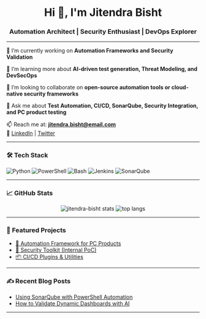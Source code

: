 <h1 align="center">Hi 👋, I'm Jitendra Bisht</h1>
<h3 align="center">Automation Architect | Security Enthusiast | DevOps Explorer</h3>

---

🔭 I’m currently working on **Automation Frameworks and Security Validation**

🌱 I’m learning more about **AI-driven test generation, Threat Modeling, and DevSecOps**

👯 I’m looking to collaborate on **open-source automation tools or cloud-native security frameworks**

💬 Ask me about **Test Automation, CI/CD, SonarQube, Security Integration, and PC product testing**

📫 Reach me at: **jitendra.bisht@email.com**  
🔗 [LinkedIn](https://linkedin.com/in/yourprofile) | [Twitter](https://twitter.com/yourhandle)

---

### 🛠️ Tech Stack
![Python](https://img.shields.io/badge/Python-3670A0?style=for-the-badge&logo=python&logoColor=fff)
![PowerShell](https://img.shields.io/badge/PowerShell-5391FE?style=for-the-badge&logo=powershell&logoColor=white)
![Bash](https://img.shields.io/badge/Bash-121011?style=for-the-badge&logo=gnu-bash&logoColor=white)
![Jenkins](https://img.shields.io/badge/Jenkins-D24939?style=for-the-badge&logo=jenkins&logoColor=white)
![SonarQube](https://img.shields.io/badge/SonarQube-4E9BCD?style=for-the-badge&logo=sonarqube&logoColor=white)

---

### 📈 GitHub Stats
<p align="center">
  <img src="https://github-readme-stats.vercel.app/api?username=jitendra-bisht&show_icons=true&theme=radical" alt="jitendra-bisht stats" />
  <img src="https://github-readme-stats.vercel.app/api/top-langs/?username=jitendra-bisht&layout=compact&theme=radical" alt="top langs" />
</p>

---

### 🔗 Featured Projects
- [🧪 Automation Framework for PC Products](https://github.com/yourrepo)
- [🔐 Security Toolkit (Internal PoC)](https://github.com/yourrepo)
- [📦 CI/CD Plugins & Utilities](https://github.com/yourrepo)

---

### ✍️ Recent Blog Posts
<!-- BLOG-POST-LIST:START -->
- [Using SonarQube with PowerShell Automation](https://yourblog.com)
- [How to Validate Dynamic Dashboards with AI](https://yourblog.com)
<!-- BLOG-POST-LIST:END -->

---
